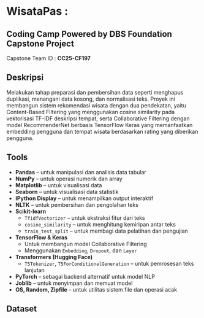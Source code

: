 # WisataPas : 

## Coding Camp Powered by DBS Foundation Capstone Project
Capstone Team ID : **CC25-CF197**

## Deskripsi
Melakukan tahap preparasi dan pembersihan data seperti menghapus duplikasi, menangani data kosong, dan normalisasi teks. Proyek ini membangun sistem rekomendasi wisata dengan dua pendekatan, yaitu Content-Based Filtering yang menggunakan cosine similarity pada vektorisasi TF-IDF deskripsi tempat, serta Collaborative Filtering dengan model RecommenderNet berbasis TensorFlow Keras yang memanfaatkan embedding pengguna dan tempat wisata berdasarkan rating yang diberikan pengguna.

## Tools 
* **Pandas** – untuk manipulasi dan analisis data tabular
* **NumPy** – untuk operasi numerik dan array
* **Matplotlib** – untuk visualisasi data
* **Seaborn** – untuk visualisasi data statistik
* **IPython Display** – untuk menampilkan output interaktif
* **NLTK** – untuk pembersihan dan pengolahan teks
* **Scikit-learn**
  * `TfidfVectorizer` – untuk ekstraksi fitur dari teks
  * `cosine_similarity` – untuk menghitung kemiripan antar teks
  * `train_test_split` – untuk membagi data pelatihan dan pengujian
* **TensorFlow & Keras**
  * Untuk membangun model Collaborative Filtering 
  * Menggunakan `Embedding`, `Dropout`, dan `Layer`
* **Transformers (Hugging Face)**
  * `T5Tokenizer`, `T5ForConditionalGeneration` – untuk pemrosesan teks lanjutan
* **PyTorch** – sebagai backend alternatif untuk model NLP
* **Joblib** – untuk menyimpan dan memuat model
* **OS, Random, Zipfile** – untuk utilitas sistem file dan operasi acak

## Dataset

